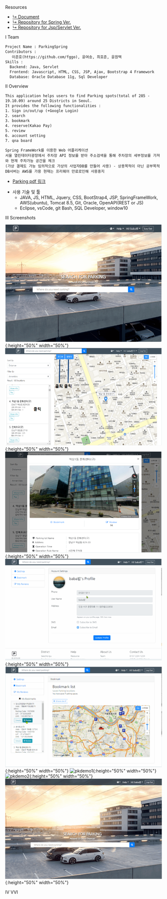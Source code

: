 Resources
- [↳ Document](https://jnuho.github.io/parking)
- [↳ Repository for Spring Ver.](https://github.com/fggo/ParkingSpring)
- [↳ Repository for Jsp/Servlet Ver.](https://github.com/fggo/Parking)

Ⅰ Team
```
Project Name : ParkingSpring
Contributors :
   이준호(https://github.com/fggo), 윤여송, 최호준, 윤원택
Skills : 
  Backend: Java, Servlet
  Frontend: Javascript, HTML, CSS, JSP, Ajax, Bootstrap 4 Framework
  Database: Oracle Database 11g, Sql Developer
```

Ⅱ Overview
```
This application helps users to find Parking spots(total of 285 - 19.10.09) around 25 Districts in Seoul.
It provides the following functionalities :
1. Sign in/out/up (+Google Login)
2. search
3. bookmark
4. reserve(Kakao Pay)
5. review
6. account setting
7. qna board
```

```
Spring FrameWork를 이용한 Web 어플리케이션
서울 열린데이터광장에서 주차장 API 정보를 받아 주소검색을 통해 주차장의 세부정보를 가져와 현재 주차가능 공간을 체크
(가상 결제도 가능 임의적으로 가상의 사업자DB를 만들어 사용) - 상용목적이 아닌 공부목적
DB서버는 AWS를 가용 현재는 프리웨어 만료로인해 사용중지
```

* [Parking pdf 링크](Semi-Project.pdf)

- 사용 기술 및 툴
  - JAVA, JS, HTML, Jquery, CSS, BootStrap4, JSP, SpringFrameWork, AWS(ubuntu), Tomcat 8.5, Git, Oracle, OpenAPI(REST or JS)
  - Eclipse, vsCode, git Bash, SQL Developer, window10


Ⅲ Screenshots

![mainPage](/assets/images/mainPage.png){:height="50%" width="50%"}
![searchPage](/assets/images/searchPage.png){:height="50%" width="50%"}
![reviewPage](/assets/images/reviewPage.png){:height="50%" width="50%"}
![myPage1](/assets/images/myPage1.png){:height="50%" width="50%"}
![myPage2](/assets/images/myPage2.png){:height="50%" width="50%"}
![pkdemo1](/assets/images/pkdemo1.gif){:height="50%" width="50%"}
![pkdemo2](/assets/images/pkdemo2.gif){:height="50%" width="50%"}
![pkdemo3](/assets/images/pkdemo3.gif){:height="50%" width="50%"}

Ⅳ ⅤⅥ
